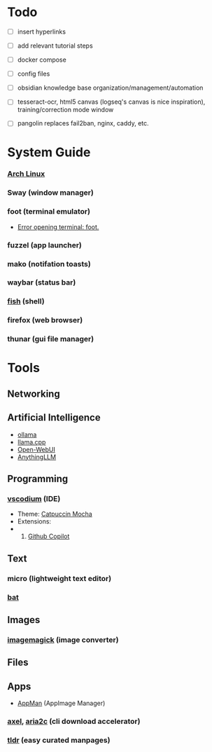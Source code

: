 # Todo
- [ ] insert hyperlinks
- [ ] add relevant tutorial steps
- [ ] docker compose
- [ ] config files

- [ ] obsidian knowledge base organization/management/automation
- [ ] tesseract-ocr, html5 canvas (logseq's canvas is nice inspiration), training/correction mode window
- [ ] pangolin replaces fail2ban, nginx, caddy, etc.
# System Guide
### [Arch Linux](https://wiki.archlinux.org/title/Installation_guide)
### Sway (window manager)
### foot (terminal emulator)
- [Error opening terminal: foot.](https://codeberg.org/dnkl/foot/issues/718#issuecomment-264334)
### fuzzel (app launcher)
### mako (notifation toasts)
### waybar (status bar)
### [fish](https://fishshell.com/docs/current/index.html) (shell)
### firefox (web browser)
### thunar (gui file manager)

# Tools
## Networking
## Artificial Intelligence
- [ollama](https://ollama.com/download)
- [llama.cpp](https://github.com/ggml-org/llama.cpp?tab=readme-ov-file)
- [Open-WebUI](https://github.com/open-webui/open-webui)
- [AnythingLLM](https://github.com/Mintplex-Labs/anything-llm) 
## Programming
### [vscodium](https://github.com/VSCodium/vscodium?tab=readme-ov-file#install-on-arch-linux) (IDE)
- Theme: [Catpuccin Mocha](https://github.com/catppuccin/vscode)
- Extensions:
- 1. [Github Copilot](https://github.com/VSCodium/vscodium/discussions/1487)
## Text
### micro (lightweight text editor)
### [bat](https://github.com/sharkdp/bat)
## Images
### [imagemagick](https://imagemagick.org/script/command-line-tools.php) (image converter)
## Files
## Apps
- [AppMan](https://github.com/ivan-hc/AM) (AppImage Manager)
### [axel](https://github.com/axel-download-accelerator/axel), [aria2c](https://github.com/aria2/aria2) (cli download accelerator)
### [tldr](https://github.com/tldr-pages/tlrc) (easy curated manpages)
